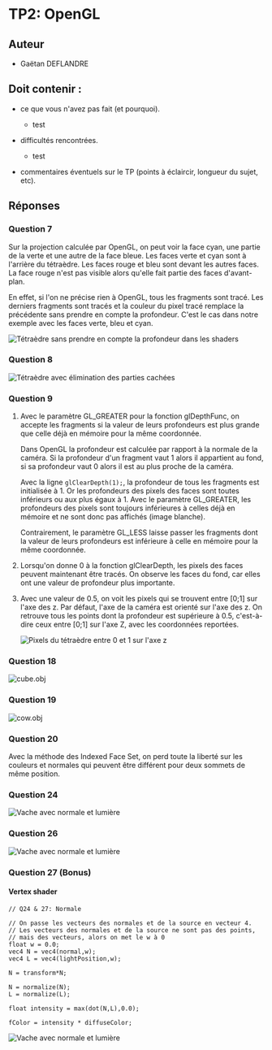 TP2: OpenGL
===========


## Auteur

 - Gaëtan DEFLANDRE
 
 
## Doit contenir :

 - ce que vous n'avez pas fait (et pourquoi).
   - test
 - difficultés rencontrées.
   - test
   
 - commentaires éventuels sur le TP (points à éclaircir, longueur du
   sujet, etc).


## Réponses

### Question 7

Sur la projection calculée par OpenGL, on peut voir la face cyan, une
partie de la verte et une autre de la face bleue. Les faces verte et
cyan sont à l'arrière du tétraèdre. Les faces rouge et bleu sont
devant les autres faces. La face rouge n'est pas visible alors qu'elle
fait partie des faces d'avant-plan.

En effet, si l'on ne précise rien à OpenGL, tous les fragments sont
tracé. Les derniers fragments sont tracés et la couleur du pixel tracé
remplace la précédente sans prendre en compte la profondeur. C'est le
cas dans notre exemple avec les faces verte, bleu et cyan.

![Tétraèdre sans prendre en compte la profondeur dans les shaders](media/snapshot/capture_0000.png)


### Question 8

![Tétraèdre avec élimination des parties cachées](media/snapshot/capture_0001.png)


### Question 9

 1. Avec le paramètre GL_GREATER pour la fonction glDepthFunc, on
    accepte les fragments si la valeur de leurs profondeurs est plus
    grande que celle déjà en mémoire pour la même coordonnée.

    Dans OpenGL la profondeur est calculée par rapport à la normale de
    la caméra. Si la profondeur d'un fragment vaut 1 alors il
    appartient au fond, si sa profondeur vaut 0 alors il est au plus
    proche de la caméra.

    Avec la ligne `glClearDepth(1);`, la profondeur de tous les
    fragments est initialisée à 1. Or les profondeurs des pixels des
    faces sont toutes inférieurs ou aux plus égaux à 1. Avec le paramètre
    GL_GREATER, les profondeurs des pixels sont toujours inférieures à
    celles déjà en mémoire et ne sont donc pas affichés (image
    blanche).

    Contrairement, le paramètre GL_LESS laisse passer les fragments
    dont la valeur de leurs profondeurs est inférieure à celle en
    mémoire pour la même coordonnée.

 2. Lorsqu'on donne 0 à la fonction glClearDepth, les pixels des faces
    peuvent maintenant être tracés. On observe les faces du fond, car
    elles ont une valeur de profondeur plus importante.

 3. Avec une valeur de 0.5, on voit les pixels qui se trouvent entre
    [0;1] sur l'axe des z. Par défaut, l'axe de la caméra est orienté
    sur l'axe des z. On retrouve tous les points dont la profondeur
    est supérieure à 0.5, c'est-à-dire ceux entre [0;1] sur l'axe Z,
    avec les coordonnées reportées.

    ![Pixels du tétraèdre entre 0 et 1 sur l'axe z](media/snapshot/capture_0002.png)


### Question 18

![cube.obj](media/snapshot/capture_0005.png)


### Question 19

![cow.obj](media/snapshot/capture_0007.png)


### Question 20

Avec la méthode des Indexed Face Set, on perd toute la liberté sur les
couleurs et normales qui peuvent être différent pour deux sommets de
même position.


### Question 24

![Vache avec normale et lumière](media/snapshot/capture_0008.png)


### Question 26

![Vache avec normale et lumière](media/snapshot/capture_0010.png)


### Question 27 (Bonus)

#### Vertex shader

    // Q24 & 27: Normale

    // On passe les vecteurs des normales et de la source en vecteur 4.
    // Les vecteurs des normales et de la source ne sont pas des points,
	// mais des vecteurs, alors on met le w à 0
    float w = 0.0;
    vec4 N = vec4(normal,w);
    vec4 L = vec4(lightPosition,w);

    N = transform*N;

    N = normalize(N);
    L = normalize(L);

    float intensity = max(dot(N,L),0.0);

    fColor = intensity * diffuseColor;

![Vache avec normale et lumière](media/snapshot/capture_0012.png)
